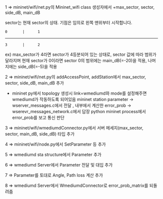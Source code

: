 1 => mininet/wifi/net.py의 Mininet_wifi class 생성자에서 +max_sector, sector, side_dB, main_dB 

sector는 현재 sector의 상태. 기점은 임의로 왼쪽 맨위부터 시작합니다.
            
    0       |      1
--------------------
    3       |      2     
            
ex) max_sector가 4라면 sector가 4등분되어 있는 상태로, sector 값에 따라 범위가 달라지며 
현재 sector가 0이라면 sector 0의 범위에는 main_dB(=-20)을 적용, 나머지에는 side_dB(=-5)을 적용 

2 => mininet/wifi/net.py의 addAccessPoint, addStation에서 max_sector, sector, side_dB, main_dB 추가


* mininet py에서 topology 생성시 link=wmediumd와 mode를 설정해주면 wmediumd가 작동하도록 되어있음
mininet station parameter -> wserver_messages.c에서 전달 , 내부에서 계산한 error_prob -> wserevr_messages_network.c에서 답장
python mininet process에서 error_prob를 보고 통신 판단


3 => mininet/wifi/wmediumdConnector.py에서 서버 메세지(max_sector, sector, main_dB, side_dB) 타입 추가

4 => mininet/wifi/node.py에서 SetParameter 등 추가

5 => wmediumd sta structure에서 Parameter 추가

6 => wmediumd Server에서 Parameter 전달 및 대입 추가

7 => Parameter를 토대로 Angle, Path loss 계산 추가

8 => wmediumd Server에서 WmediumdConnector로 error_prob_matrix를 되돌려줌
